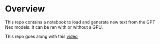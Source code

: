 # Overview

This repo contains a notebook to load and generate new text from the GPT Neo models. It can be ran with or without a GPU.

This repo goes along with this [video](https://www.youtube.com/watch?v=d_ypajqmwcU)
